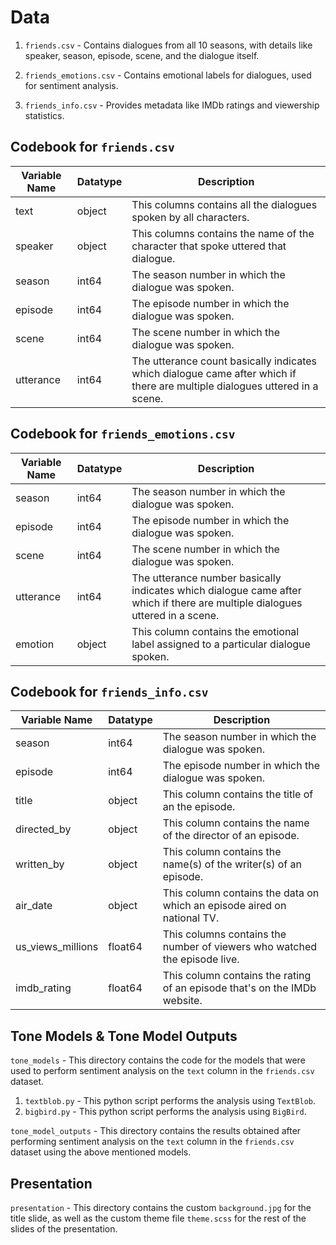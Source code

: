 


# Data

1.  `friends.csv` - Contains dialogues from all 10 seasons, with details like speaker, season, episode, scene, and the dialogue itself.

2.  `friends_emotions.csv` - Contains emotional labels for dialogues, used for sentiment analysis.

3.  `friends_info.csv` - Provides metadata like IMDb ratings and viewership statistics.

## Codebook for `friends.csv`

| Variable Name | Datatype | Description |
| --- | --- | --- |
| text | object | This columns contains all the dialogues spoken by all characters. |
| speaker | object | This columns contains the name of the character that spoke uttered that dialogue. |
| season | int64 | The season number in which the dialogue was spoken. |
| episode | int64 | The episode number in which the dialogue was spoken. |
| scene | int64 | The scene number in which the dialogue was spoken. |
| utterance | int64 | The utterance count basically indicates which dialogue came after which if there are multiple dialogues uttered in a scene. |

## Codebook for `friends_emotions.csv`

| Variable Name | Datatype | Description |
| --- | --- | --- |
| season | int64 | The season number in which the dialogue was spoken. |
| episode | int64 | The episode number in which the dialogue was spoken. |
| scene | int64 | The scene number in which the dialogue was spoken. |
| utterance | int64 | The utterance number basically indicates which dialogue came after which if there are multiple dialogues uttered in a scene. |
| emotion | object | This column contains the emotional label assigned to a particular dialogue spoken. |

## Codebook for `friends_info.csv`

| Variable Name | Datatype | Description |
| --- | --- | --- |
| season | int64 | The season number in which the dialogue was spoken. |
| episode | int64 | The episode number in which the dialogue was spoken. |
| title | object | This column contains the title of an the episode. |
| directed_by | object | This column contains the name of the director of an episode. |
| written_by | object | This column contains the name(s) of the writer(s) of an episode. |
| air_date | object | This column contains the data on which an episode aired on national TV. |
| us_views_millions | float64 | This columns contains the number of viewers who watched the episode live. |
| imdb_rating | float64 | This column contains the rating of an episode that's on the IMDb website. |

## Tone Models & Tone Model Outputs

`tone_models` - This directory contains the code for the models that were used to perform sentiment analysis on the `text` column in the `friends.csv` dataset.

1.  `textblob.py` - This python script performs the analysis using `TextBlob`.
2.  `bigbird.py` - This python script performs the analysis using `BigBird`.

`tone_model_outputs` - This directory contains the results obtained after performing sentiment analysis on the `text` column in the `friends.csv` dataset using the above mentioned models.

## Presentation

`presentation` - This directory contains the custom `background.jpg` for the title slide, as well as the custom theme file `theme.scss` for the rest of the slides of the presentation.